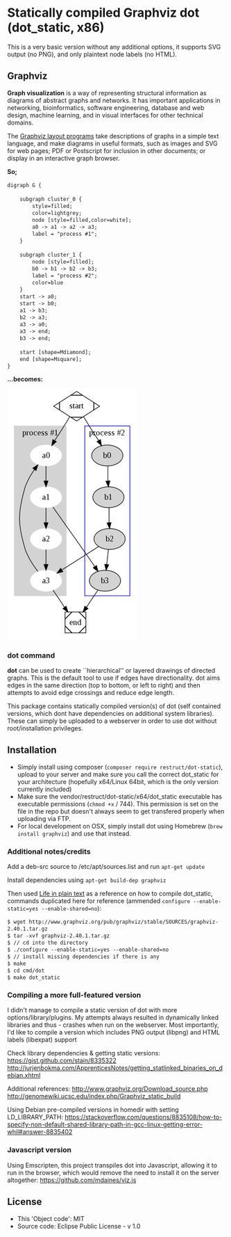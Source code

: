 Statically compiled Graphviz dot (dot_static, x86)
======
This is a very basic version without any additional options, it supports SVG output (no PNG), and only plaintext node labels (no HTML).

## Graphviz

**Graph visualization** is a way of representing structural information as diagrams of abstract graphs and networks. It has important applications in networking, bioinformatics,  software engineering, database and web design, machine learning, and in visual interfaces for other technical domains.

The [Graphviz layout programs](http://www.graphviz.org/) take descriptions of graphs in a simple text language, and make diagrams in useful formats, such as images and SVG for web pages; PDF or Postscript for inclusion in other documents; or display in an interactive graph browser.

**So;**

```
digraph G {

	subgraph cluster_0 {
		style=filled;
		color=lightgrey;
		node [style=filled,color=white];
		a0 -> a1 -> a2 -> a3;
		label = "process #1";
	}

	subgraph cluster_1 {
		node [style=filled];
		b0 -> b1 -> b2 -> b3;
		label = "process #2";
		color=blue
	}
	start -> a0;
	start -> b0;
	a1 -> b3;
	b2 -> a3;
	a3 -> a0;
	a3 -> end;
	b3 -> end;

	start [shape=Mdiamond];
	end [shape=Msquare];
}
```

**...becomes:**

![Graph example](images/cluster.png)

### dot command

**dot** can be used to create ``hierarchical'' or layered drawings of directed graphs. This is the default tool to use if edges have directionality. dot aims edges in the same direction (top to bottom, or left to right) and then attempts to avoid edge crossings and reduce edge length.

This package contains statically compiled version(s) of dot (self contained versions, which dont have dependencies on additional system libraries). These can simply be uploaded to a webserver in order to use dot without root/installation privileges.

## Installation
* Simply install using composer (```composer require restruct/dot-static```), upload to your server and make sure you call the correct dot_static for your architecture (hopefully x64/Linux 64bit, which is the only version currently included)
* Make sure the vendor/restruct/dot-static/x64/dot_static executable has executable permissions (```chmod +x``` / 744). This permission is set on the file in the repo but doesn't always seem to get transfered properly when uploading via FTP.
* For local development on OSX, simply install dot using Homebrew (```brew install graphviz```) and use that instead.

### Additional notes/credits
Add a deb-src source to /etc/apt/sources.list and run ```apt-get update```

Install dependencies using ```apt-get build-dep graphviz```

Then used [Life in plain text](https://lifeinplaintextblog.wordpress.com/deploying-graphviz-on-aws-lambda/) as a reference on how to compile dot_static, commands duplicated here for reference (ammended ```configure --enable-static=yes --enable-shared=no```):
```
$ wget http://www.graphviz.org/pub/graphviz/stable/SOURCES/graphviz-2.40.1.tar.gz
$ tar -xvf graphviz-2.40.1.tar.gz 
$ // cd into the directory
$ ./configure --enable-static=yes --enable-shared=no
$ // install missing dependencies if there is any 
$ make 
$ cd cmd/dot
$ make dot_static
```

### Compiling a more full-featured version

I didn't manage to compile a static version of dot with more options/library/plugins. My attempts always resulted in dynamically linked libraries and thus - crashes when run on the webserver. Most importantly, I'd like to compile a version which includes PNG output (libpng) and HTML labels (libexpat) support

Check library dependencies & getting static versions:
https://gist.github.com/stain/8335322
http://jurjenbokma.com/ApprenticesNotes/getting_statlinked_binaries_on_debian.xhtml

Additional references:
http://www.graphviz.org/Download_source.php
http://genomewiki.ucsc.edu/index.php/Graphviz_static_build

Using Debian pre-compiled versions in homedir with setting LD_LIBRARY_PATH: https://stackoverflow.com/questions/8835108/how-to-specify-non-default-shared-library-path-in-gcc-linux-getting-error-whil#answer-8835402

### Javascript version
Using Emscripten, this project transpiles dot into Javascript, allowing it to run in the browser, which would remove the need to install it on the server altogether: https://github.com/mdaines/viz.js

## License
* This 'Object code': MIT
* Source code: Eclipse Public License - v 1.0
